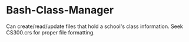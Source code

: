 # Bash-Class-Manager
Can create/read/update files that hold a school's class information. Seek CS300.crs for proper file formatting. 

